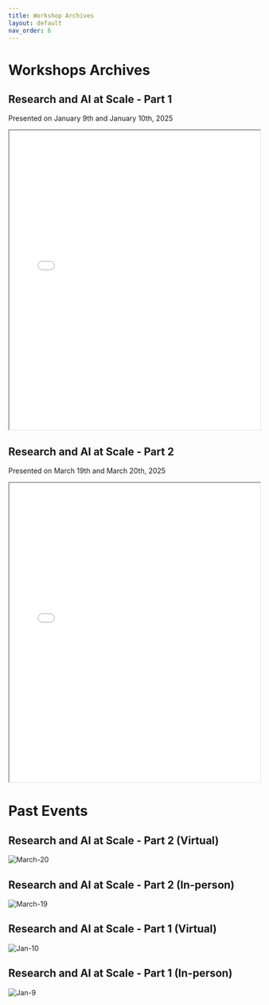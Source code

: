 ```yaml
---
title: Workshop Archives  
layout: default 
nav_order: 6
---
```


# Workshops Archives 

## Research and AI at Scale - Part 1
Presented on January 9th and January 10th, 2025

<iframe src="{{ site.baseurl }}/assets/Research_and_AI_at_Scale.pdf" width="100%" height="600px"></iframe>

## Research and AI at Scale - Part 2 
Presented on March 19th and March 20th, 2025 
<iframe src="{{ site.baseurl }}/assets/Research-and-AI-at-Scale-part2.pdf" width="100%" height="600px"></iframe>

# Past Events    


## Research and AI at Scale - Part 2 (Virtual)

![March-20](assets/images/March20-insta.png)


## Research and AI at Scale - Part 2 (In-person)

![March-19](assets/images/March19-insta.png)


## Research and AI at Scale - Part 1 (Virtual)

![Jan-10](assets/images/Virtual-Workshop-Poster.png)

## Research and AI at Scale - Part 1 (In-person)

![Jan-9](assets/images/in-person-poster.png)